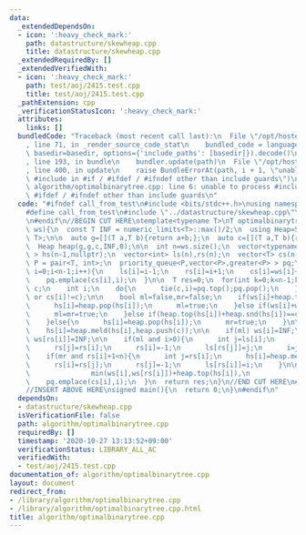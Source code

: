 ```yaml
---
data:
  _extendedDependsOn:
  - icon: ':heavy_check_mark:'
    path: datastructure/skewheap.cpp
    title: datastructure/skewheap.cpp
  _extendedRequiredBy: []
  _extendedVerifiedWith:
  - icon: ':heavy_check_mark:'
    path: test/aoj/2415.test.cpp
    title: test/aoj/2415.test.cpp
  _pathExtension: cpp
  _verificationStatusIcon: ':heavy_check_mark:'
  attributes:
    links: []
  bundledCode: "Traceback (most recent call last):\n  File \"/opt/hostedtoolcache/Python/3.9.1/x64/lib/python3.9/site-packages/onlinejudge_verify/documentation/build.py\"\
    , line 71, in _render_source_code_stat\n    bundled_code = language.bundle(stat.path,\
    \ basedir=basedir, options={'include_paths': [basedir]}).decode()\n  File \"/opt/hostedtoolcache/Python/3.9.1/x64/lib/python3.9/site-packages/onlinejudge_verify/languages/cplusplus.py\"\
    , line 193, in bundle\n    bundler.update(path)\n  File \"/opt/hostedtoolcache/Python/3.9.1/x64/lib/python3.9/site-packages/onlinejudge_verify/languages/cplusplus_bundle.py\"\
    , line 400, in update\n    raise BundleErrorAt(path, i + 1, \"unable to process\
    \ #include in #if / #ifdef / #ifndef other than include guards\")\nonlinejudge_verify.languages.cplusplus_bundle.BundleErrorAt:\
    \ algorithm/optimalbinarytree.cpp: line 6: unable to process #include in #if /\
    \ #ifdef / #ifndef other than include guards\n"
  code: "#ifndef call_from_test\n#include <bits/stdc++.h>\nusing namespace std;\n\n\
    #define call_from_test\n#include \"../datastructure/skewheap.cpp\"\n#undef call_from_test\n\
    \n#endif\n//BEGIN CUT HERE\ntemplate<typename T>\nT optimalbinarytree(vector<T>\
    \ ws){\n  const T INF = numeric_limits<T>::max()/2;\n  using Heap=SkewHeap<T,\
    \ T>;\n\n  auto g=[](T a,T b){return a+b;};\n  auto c=[](T a,T b){return a>b;};\n\
    \  Heap heap(g,g,c,INF,0);\n\n  int n=ws.size();\n  vector<typename Heap::Node*\
    \ > hs(n-1,nullptr);\n  vector<int> ls(n),rs(n);\n  vector<T> cs(n-1);\n\n  using\
    \ P = pair<T, int>;\n  priority_queue<P,vector<P>,greater<P> > pq;\n  for(int\
    \ i=0;i<n-1;i++){\n    ls[i]=i-1;\n    rs[i]=i+1;\n    cs[i]=ws[i]+ws[i+1];\n\
    \    pq.emplace(cs[i],i);\n  }\n\n  T res=0;\n  for(int k=0;k<n-1;k++){\n    T\
    \ c;\n    int i;\n    do{\n      tie(c,i)=pq.top();pq.pop();\n    }while(rs[i]<0\
    \ or cs[i]!=c);\n\n    bool ml=false,mr=false;\n    if(ws[i]+heap.top(hs[i])==c){\n\
    \      hs[i]=heap.pop(hs[i]);\n      ml=true;\n    }else if(ws[i]+ws[rs[i]]==c){\n\
    \      ml=mr=true;\n    }else if(heap.top(hs[i])+heap.snd(hs[i])==c){\n      hs[i]=heap.pop(heap.pop(hs[i]));\n\
    \    }else{\n      hs[i]=heap.pop(hs[i]);\n      mr=true;\n    }\n\n    res+=c;\n\
    \    hs[i]=heap.meld(hs[i],heap.push(c));\n\n    if(ml) ws[i]=INF;\n    if(mr)\
    \ ws[rs[i]]=INF;\n\n    if(ml and i>0){\n      int j=ls[i];\n      hs[j]=heap.meld(hs[j],hs[i]);\n\
    \      rs[j]=rs[i];\n      rs[i]=-1;\n      ls[rs[j]]=j;\n      i=j;\n    }\n\n\
    \    if(mr and rs[i]+1<n){\n      int j=rs[i];\n      hs[i]=heap.meld(hs[i],hs[j]);\n\
    \      rs[i]=rs[j];\n      rs[j]=-1;\n      ls[rs[i]]=i;\n    }\n\n    cs[i]=min({ws[i]+ws[rs[i]],INF,\n\
    \               min(ws[i],ws[rs[i]])+heap.top(hs[i]),\n               heap.top(hs[i])+heap.snd(hs[i])});\n\
    \    pq.emplace(cs[i],i);\n  }\n  return res;\n}\n//END CUT HERE\n#ifndef call_from_test\n\
    //INSERT ABOVE HERE\nsigned main(){\n  return 0;\n}\n#endif\n"
  dependsOn:
  - datastructure/skewheap.cpp
  isVerificationFile: false
  path: algorithm/optimalbinarytree.cpp
  requiredBy: []
  timestamp: '2020-10-27 13:13:52+09:00'
  verificationStatus: LIBRARY_ALL_AC
  verifiedWith:
  - test/aoj/2415.test.cpp
documentation_of: algorithm/optimalbinarytree.cpp
layout: document
redirect_from:
- /library/algorithm/optimalbinarytree.cpp
- /library/algorithm/optimalbinarytree.cpp.html
title: algorithm/optimalbinarytree.cpp
---
```

